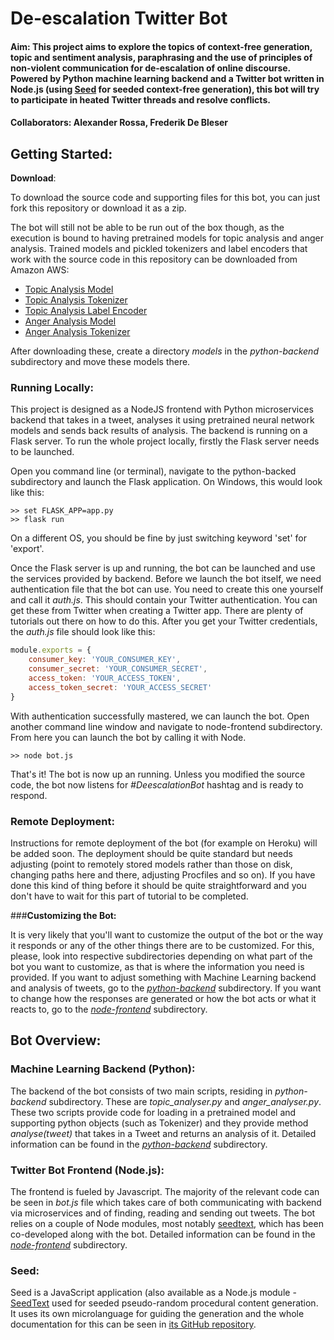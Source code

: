 # De-escalation Twitter Bot
#### Aim: This project aims to explore the topics of context-free generation, topic and sentiment analysis, paraphrasing and the use of principles of non-violent communication for de-escalation of online discourse. Powered by Python machine learning backend and a Twitter bot written in Node.js (using [Seed](https://github.com/nodebox/seed "Seed GitHub Repo") for seeded context-free generation), this bot will try to participate in heated Twitter threads and resolve conflicts. 

#### Collaborators: Alexander Rossa, Frederik De Bleser

## Getting Started:
**Download**:

To download the source code and supporting files for this bot, you can just fork this repository or download it as a zip. 

The bot will still not be able to be run out of the box though, as the execution is bound to having pretrained models for topic analysis and anger analysis. Trained models and pickled tokenizers and label encoders that work with the source code in this repository can be downloaded from Amazon AWS:

- [Topic Analysis Model](https://s3-eu-west-1.amazonaws.com/seed.js/models/topic_analysis_model.h5)
- [Topic Analysis Tokenizer](https://s3-eu-west-1.amazonaws.com/seed.js/models/topic_tokenizer.pickle)
- [Topic Analysis Label Encoder](https://s3-eu-west-1.amazonaws.com/seed.js/models/topic_label_encoder.pickle)
- [Anger Analysis Model](https://s3-eu-west-1.amazonaws.com/seed.js/models/anger_analysis_model.h5)
- [Anger Analysis Tokenizer](https://s3-eu-west-1.amazonaws.com/seed.js/models/anger_tokenizer.pickle)

After downloading these, create a directory *models* in the *python-backend* subdirectory and move these models there.

### Running Locally:

This project is designed as a NodeJS frontend with Python microservices backend that takes in a tweet, analyses it using pretrained neural network models and sends back results of analysis. The backend is running on a Flask server. To run the whole project locally, firstly the Flask server needs to be launched. 

Open you command line (or terminal), navigate to the python-backed subdirectory and launch the Flask application. On Windows, this would look like this:

```
>> set FLASK_APP=app.py
>> flask run
```

On a different OS, you should be fine by just switching keyword 'set' for 'export'.

Once the Flask server is up and running, the bot can be launched and use the services provided by backend. Before we launch the bot itself, we need authentication file that the bot can use. You need to create this one yourself and call it _auth.js_. This should contain your Twitter authentication. You can get these from Twitter when creating a Twitter app. There are plenty of tutorials out there on how to do this. After you get your Twitter credentials, the _auth.js_ file should look like this:

```javascript
module.exports = {
    consumer_key: 'YOUR_CONSUMER_KEY',
    consumer_secret: 'YOUR_CONSUMER_SECRET',
    access_token: 'YOUR_ACCESS_TOKEN',
    access_token_secret: 'YOUR_ACCESS_SECRET'
}
```

With authentication successfully mastered, we can launch the bot. Open another command line window and navigate to node-frontend subdirectory. From here you can launch the bot by calling it with Node.

```t
>> node bot.js
```

That's it! The bot is now up an running. Unless you modified the source code, the bot now listens for *#DeescalationBot* hashtag and is ready to respond. 

### Remote Deployment:
Instructions for remote deployment of the bot (for example on Heroku) will be added soon. The deployment should be quite standard but needs adjusting (point to remotely stored models rather than those on disk, changing paths here and there, adjusting Procfiles and so on). If you have done this kind of thing before it should be quite straightforward and you don't have to wait for this part of tutorial to be completed.

###**Customizing the Bot:**

It is very likely that you'll want to customize the output of the bot or the way it responds or any of the other things there are to be customized. For this, please, look into respective subdirectories depending on what part of the bot you want to customize, as that is where the information you need is provided. If you want to adjust something with Machine Learning backend and analysis of tweets, go to the [*python-backend*](https://github.com/clips/gsoc2018/tree/master/twitter-bot/python-backend) subdirectory. If you want to change how the responses are generated or how the bot acts or what it reacts to, go to the [*node-frontend*](https://github.com/clips/gsoc2018/tree/master/twitter-bot/node-frontend) subdirectory.

## Bot Overview:

### Machine Learning Backend (Python):
The backend of the bot consists of two main scripts, residing in _python-backend_ subdirectory. These are *topic_analyser.py* and *anger_analyser.py*. These two scripts provide code for loading in a pretrained model and supporting python objects (such as Tokenizer) and they provide method *analyse(tweet)* that takes in a Tweet and returns an analysis of it. Detailed information can be found in the [*python-backend*](https://github.com/clips/gsoc2018/tree/master/twitter-bot/python-backend) subdirectory. 

### Twitter Bot Frontend (Node.js):
The frontend is fueled by Javascript. The majority of the relevant code can be seen in *bot.js* file which takes care of both communicating with backend via microservices and of finding, reading and sending out tweets. The bot relies on a couple of Node modules, most notably [seedtext](https://github.com/nodebox/seedtext), which has been co-developed along with the bot. Detailed information can be found in the [*node-frontend*](https://github.com/clips/gsoc2018/tree/master/twitter-bot/node-frontend) subdirectory.

### Seed:
Seed is a JavaScript application (also available as a Node.js module - [SeedText](https://www.npmjs.com/package/seedtext) used for seeded pseudo-random procedural content generation. It uses its own microlanguage for guiding the generation and the whole documentation for this can be seen in [its GitHub repository](https://github.com/nodebox/seed "Seed GitHub Repo"). 

